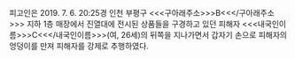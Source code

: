피고인은 2019. 7. 6. 20:25경 인천 부평구 <<<구아래주소>>>B<<</구아래주소>>> 지하 1층 매장에서 진열대에 전시된 상품들을 구경하고 있던 피해자 <<<내국인이름>>>C<<</내국인이름>>>(여, 26세)의 뒤쪽을 지나가면서 갑자기 손으로 피해자의 엉덩이를 만져 피해자를 강제로 추행하였다.
